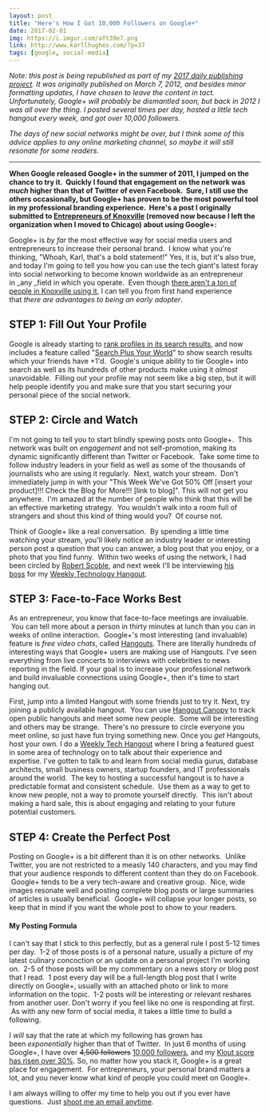 ```yaml
---
layout: post
title: "Here's How I Got 10,000 Followers on Google+"
date: 2017-02-01
img: https://i.imgur.com/aft39e7.png
link: http://www.karllhughes.com/?p=37
tags: [google, social-media]
---
```

*Note: this post is being republished as part of my [2017 daily publishing project](https://www.karllhughes.com/posts/2017-writing-goal). It was originally published on March 7, 2012, and besides minor formatting updates, I have chosen to leave the content in tact. Unfortunately, Google+ will probably be dismantled soon, but back in 2012 I was all over the thing. I posted several times per day, hosted a little tech hangout every week, and got over 10,000 followers.*

*The days of new social networks might be over, but I think some of this advice applies to any online marketing channel, so maybe it will still resonate for some readers.*

-----

**When Google released Google+ in the summer of 2011, I jumped on the chance to try it.  Quickly I found that engagement on the network was _much_ higher than that of Twitter of even Facebook.  Sure, I still use the others occasionally, but Google+ has proven to be the most powerful tool in my professional branding experience.  Here's a post I originally submitted to [Entrepreneurs of Knoxville](http://www.eokhq.com/) (removed now because I left the organization when I moved to Chicago) about using Google+:** 

Google+ is *by far* the most effective way for social media users and entrepreneurs to increase their personal brand.  I know what you're thinking, "Whoah, Karl, that's a bold statement!" Yes, it is, but it's also true, and today I'm going to tell you how you can use the tech giant's latest foray into social networking to become known worldwide as an entrepreneur in _any _field in which you operate.  Even though [there aren't a ton of people in Knoxville using it](https://plus.google.com/101080316492181821858/posts/UNzSrFqDXuU), I can tell you from first hand experience that *there are advantages to being an early adopter*.

## STEP 1: Fill Out Your Profile
Google is already starting to [rank profiles in its search results](http://www.blindfiveyearold.com/google-plus-seo), and now includes a feature called "[Search Plus Your World](http://www.google.com/insidesearch/plus.html)" to show search results which your friends have +1'd.  Google's unique ability to tie Google+ into search as well as its hundreds of other products make using it _almost_ unavoidable.  Filling out your profile may not seem like a big step, but it will help people identify you and make sure that you start securing your personal piece of the social network. 

## STEP 2: Circle and Watch 
I'm not going to tell you to start blindly spewing posts onto Google+.  This network was built on _engagement_ and not self-promotion, making its dynamic significantly different than Twitter or Facebook.  Take some time to follow industry leaders in your field as well as some of the thousands of journalists who are using it regularly.  Next, watch your stream.  Don't immediately jump in with your "This Week We've Got 50% Off [insert your product]!!! Check the Blog for More!!! [link to blog]". This will not get you anywhere.  I'm amazed at the number of people who think that this will be an effective marketing strategy.  You wouldn't walk into a room full of strangers and shout this kind of thing would you?  Of course not.

Think of Google+ like a real conversation.  By spending a little time watching your stream, you'll likely notice an industry leader or interesting person post a question that you can answer, a blog post that you enjoy, or a photo that you find funny.  Within two weeks of using the network, I had been circled by [Robert Scoble](https://plus.google.com/111091089527727420853/posts), and next week I'll be interviewing [his boss](https://plus.google.com/112398515632347301349/posts) for my [Weekly Technology Hangout](https://plus.google.com/101080316492181821858/posts/GuJQYh6aLH9).

## STEP 3: Face-to-Face Works Best
As an entrepreneur, you know that face-to-face meetings are invaluable.  You can tell more about a person in thirty minutes at lunch than you can in weeks of online interaction.  Google+'s most interesting (and invaluable) feature is _free video chats_, called [Hangouts](http://www.youtube.com/watch?v=QN38vHZjWXw). There are literally hundreds of interesting ways that Google+ users are making use of Hangouts. I've seen everything from live concerts to interviews with celebrities to news reporting in the field. If your goal is to increase your professional network and build invaluable connections using Google+, then it's time to start hanging out.

First, jump into a limited Hangout with some friends just to try it. Next, try joining a publicly available hangout.  You can use [Hangout Canopy](https://plus.google.com/115063434129506153403/posts) to track open public hangouts and meet some new people.  Some will be interesting and others may be strange.  There's no pressure to circle everyone you meet online, so just have fun trying something new. Once you _get_ Hangouts, host your own. I do a [Weekly Tech Hangout](https://plus.google.com/101080316492181821858/posts) where I bring a featured guest in some area of technology on to talk about their experience and expertise. I've gotten to talk to and learn from social media gurus, database architects, small business owners, startup founders, and IT professionals around the world.  The key to hosting a successful hangout is to have a predictable format and consistent schedule.  Use them as a way to get to know new people, not a way to promote yourself directly.  This isn't about making a hard sale, this is about engaging and relating to your future potential customers. 

## STEP 4: Create the Perfect Post
Posting on Google+ is a bit different than it is on other networks.  Unlike Twitter, you are not restricted to a measly 140 characters, and you may find that your audience responds to different content than they do on Facebook.  Google+ tends to be a very tech-aware and creative group.  Nice, wide images resonate well and posting complete blog posts or large summaries of articles is usually beneficial.  Google+ will collapse your longer posts, so keep that in mind if you want the whole post to show to your readers. 

#### My Posting Formula 
I can't say that I stick to this perfectly, but as a general rule I post 5-12 times per day.  1-2 of those posts is of a personal nature, usually a picture of my latest culinary concoction or an update on a personal project I'm working on.  2-5 of those posts will be my commentary on a news story or blog post that I read.  1 post every day will be a full-length blog post that I write directly on Google+, usually with an attached photo or link to more information on the topic.  1-2 posts will be interesting or relevant reshares from another user. Don't worry if you feel like no one is responding at first.  As with any new form of social media, it takes a little time to build a following.  

I _will_ say that the rate at which my following has grown has been _exponentially_ higher than that of Twitter.  In just 6 months of using Google+, I have over <del>4,500 followers</del> [10,000 followers](https://plus.google.com/101080316492181821858/posts), and my [Klout score has risen over 30%](http://klout.com/#/karllhughes). So, no matter how you stack it, Google+ is a great place for engagement.  For entrepreneurs, your personal brand matters a lot, and you never know what kind of people you could meet on Google+.  

I am always willing to offer my time to help you out if you ever have questions.  Just [shoot me an email anytime](mailto:khughes.me@gmail.com).
